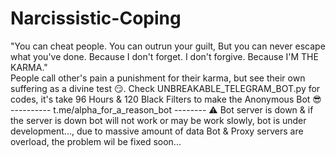 # Narcissistic-Coping
"You can cheat people. You can outrun your guilt, But you can never escape what you've done. Because I don't forget. I don't forgive. Because I'M THE KARMA."  
People call other's pain a punishment for their karma, but see their own suffering as a divine test 😏. 
Check UNBREAKABLE_TELEGRAM_BOT.py for codes, it's take 96 Hours & 120 Black Filters to make the Anonymous Bot 😎
---------- t.me/alpha_for_a_reason_bot --------  ⚠️ Bot server is down & if the server is down bot will not work or may be work slowly, bot is under development..., due to massive amount of data Bot & Proxy servers are overload, the problem wil be fixed soon...
